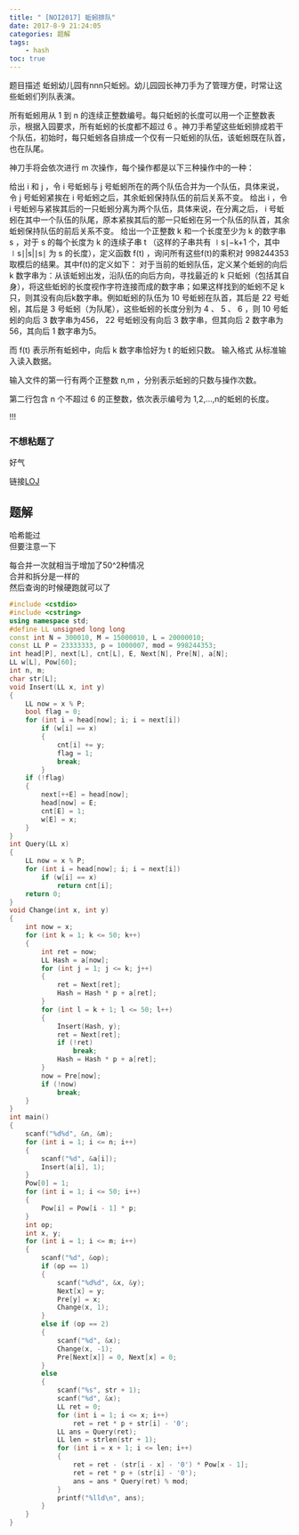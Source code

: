 ```yaml
---
title: " [NOI2017] 蚯蚓排队"
date: 2017-8-9 21:24:05
categories: 题解
tags:
    - hash
toc: true
---
```



题目描述
蚯蚓幼儿园有nnn只蚯蚓。幼儿园园长神刀手为了管理方便，时常让这些蚯蚓们列队表演。
<!--more-->
所有蚯蚓用从 1 到 n 的连续正整数编号。每只蚯蚓的长度可以用一个正整数表示，根据入园要求，所有蚯蚓的长度都不超过 6 。神刀手希望这些蚯蚓排成若干个队伍，初始时，每只蚯蚓各自排成一个仅有一只蚯蚓的队伍，该蚯蚓既在队首，也在队尾。

神刀手将会依次进行 m 次操作，每个操作都是以下三种操作中的一种：

给出 i 和 j ，令 i 号蚯蚓与 j 号蚯蚓所在的两个队伍合并为一个队伍，具体来说，令 j 号蚯蚓紧挨在 i 号蚯蚓之后，其余蚯蚓保持队伍的前后关系不变。
给出 i ，令 i 号蚯蚓与紧挨其后的一只蚯蚓分离为两个队伍，具体来说，在分离之后， i 号蚯蚓在其中一个队伍的队尾，原本紧挨其后的那一只蚯蚓在另一个队伍的队首，其余蚯蚓保持队伍的前后关系不变。
给出一个正整数 k 和一个长度至少为 k 的数字串 s ，对于 s 的每个长度为 k 的连续子串 t （这样的子串共有 ∣s∣−k+1 个，其中 ∣s∣|s|∣s∣ 为 s 的长度），定义函数 f(t) ，询问所有这些f(t)的乘积对 998244353 取模后的结果。其中f(t)的定义如下：
对于当前的蚯蚓队伍，定义某个蚯蚓的向后 k 数字串为：从该蚯蚓出发，沿队伍的向后方向，寻找最近的 k 只蚯蚓（包括其自身），将这些蚯蚓的长度视作字符连接而成的数字串；如果这样找到的蚯蚓不足 k 只，则其没有向后k数字串。例如蚯蚓的队伍为 10 号蚯蚓在队首，其后是 22 号蚯蚓，其后是 3 号蚯蚓（为队尾），这些蚯蚓的长度分别为 4 、 5 、 6 ，则 10 号蚯蚓的向后 3 数字串为456， 22 号蚯蚓没有向后 3 数字串，但其向后 2 数字串为56，其向后 1 数字串为5。

而 f(t) 表示所有蚯蚓中，向后 k 数字串恰好为 t 的蚯蚓只数。
输入格式
从标准输入读入数据。

输入文件的第一行有两个正整数 n,m ，分别表示蚯蚓的只数与操作次数。

第二行包含 n 个不超过 6 的正整数，依次表示编号为 
1,2,…,n的蚯蚓的长度。

!!!

### 不想粘题了

好气

链接[LOJ](https://loj.ac/problem/2303)  


## 题解

哈希能过  
但要注意一下

每合并一次就相当于增加了50^2种情况  
合并和拆分是一样的  
然后查询的时候硬跑就可以了


```c++
#include <cstdio>
#include <cstring>
using namespace std;
#define LL unsigned long long
const int N = 300010, M = 15000010, L = 20000010;
const LL P = 23333333, p = 1000007, mod = 998244353;
int head[P], next[L], cnt[L], E, Next[N], Pre[N], a[N];
LL w[L], Pow[60];
int n, m;
char str[L];
void Insert(LL x, int y)
{
    LL now = x % P;
    bool flag = 0;
    for (int i = head[now]; i; i = next[i])
        if (w[i] == x)
        {
            cnt[i] += y;
            flag = 1;
            break;
        }
    if (!flag)
    {
        next[++E] = head[now];
        head[now] = E;
        cnt[E] = 1;
        w[E] = x;
    }
}
int Query(LL x)
{
    LL now = x % P;
    for (int i = head[now]; i; i = next[i])
        if (w[i] == x)
            return cnt[i];
    return 0;
}
void Change(int x, int y)
{
    int now = x;
    for (int k = 1; k <= 50; k++)
    {
        int ret = now;
        LL Hash = a[now];
        for (int j = 1; j <= k; j++)
        {
            ret = Next[ret];
            Hash = Hash * p + a[ret];
        }
        for (int l = k + 1; l <= 50; l++)
        {
            Insert(Hash, y);
            ret = Next[ret];
            if (!ret)
                break;
            Hash = Hash * p + a[ret];
        }
        now = Pre[now];
        if (!now)
            break;
    }
}
int main()
{
    scanf("%d%d", &n, &m);
    for (int i = 1; i <= n; i++)
    {
        scanf("%d", &a[i]);
        Insert(a[i], 1);
    }
    Pow[0] = 1;
    for (int i = 1; i <= 50; i++)
    {
        Pow[i] = Pow[i - 1] * p;
    }
    int op;
    int x, y;
    for (int i = 1; i <= m; i++)
    {
        scanf("%d", &op);
        if (op == 1)
        {
            scanf("%d%d", &x, &y);
            Next[x] = y;
            Pre[y] = x;
            Change(x, 1);
        }
        else if (op == 2)
        {
            scanf("%d", &x);
            Change(x, -1);
            Pre[Next[x]] = 0, Next[x] = 0;
        }
        else
        {
            scanf("%s", str + 1);
            scanf("%d", &x);
            LL ret = 0;
            for (int i = 1; i <= x; i++)
                ret = ret * p + str[i] - '0';
            LL ans = Query(ret);
            LL len = strlen(str + 1);
            for (int i = x + 1; i <= len; i++)
            {
                ret = ret - (str[i - x] - '0') * Pow[x - 1];
                ret = ret * p + (str[i] - '0');
                ans = ans * Query(ret) % mod;
            }
            printf("%lld\n", ans);
        }
    }
}
```